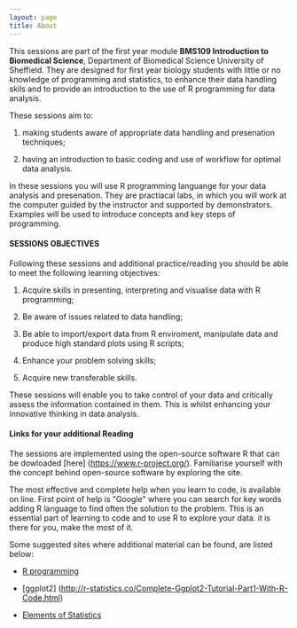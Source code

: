```yaml
---
layout: page
title: About
---
```


This sessions are part of the first year module **BMS109 Introduction to Biomedical Science**, Department of Biomedical Science University of Sheffield. They are designed for first year biology students with little or no knowledge of programming and statistics, to enhance their data handling skils and to provide an introduction to the use of R programming for data analysis.

These sessions aim to:

1. making students aware of appropriate data handling and presenation techniques; 

2. having an introduction to basic coding and use of workflow for optimal data analysis.

In these sessions you will use R programming languange for your data analysis and presenation. They are practiacal labs, in which you will work at the computer guided by the instructor and supported by demonstrators. Examples will be used to introduce concepts and  key steps of programming. 

#### SESSIONS OBJECTIVES
Following these sessions and additional practice/reading you should be able to meet the following learning objectives:

1.	Acquire skills in presenting, interpreting and visualise data with R programming; 

2.	Be aware of issues related to data handling;

3.	Be able to import/export data from R enviroment, manipulate data and produce high standard plots using R scripts;

4.	Enhance your problem solving skills; 

5.	Acquire new transferable skills.


These sessions will enable you to take control of your data and critically assess the information contained in them. This is whilst enhancing your innovative thinking in data analysis.


#### Links for your additional Reading

The sessions are implemented using the open-source software R that can be dowloaded [here] (https://www.r-project.org/). Familiarise yourself with the concept behind open-source software by exploring the site.

The most effective and complete help when you learn to code, is available on line. First point of help is "Google" where you can search for key words adding R language to find often the solution to the problem. This is an essential part of learning to code and to use R to explore your data. it is there for you, make the most of it.


Some suggested sites where additional material can be found, are listed
below:

* [R programming](http://www.statmethods.net/)

* [ggplot2] (http://r-statistics.co/Complete-Ggplot2-Tutorial-Part1-With-R-Code.html)

* [Elements of Statistics](http://www.open.edu/openlearnworks/mod/oucontent/view.php?id=18263&printable=1)



